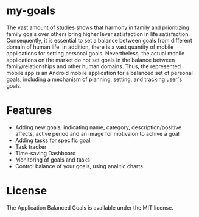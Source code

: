 # my-goals
The vast amount of studies shows that harmony in family and prioritizing family goals over others bring higher lever satisfaction in life satisfaction. Consequently, it is essential to set a balance between goals from different domain of human life. In addition, there is a vast quantity of mobile applications for setting personal goals. Nevertheless, the actual mobile applications on the market do not set goals in the balance between family/relationships and other human domains. Thus, the represented mobile app is an Android mobile application for a balanced set of personal goals, including a mechanism of planning, setting, and tracking user`s goals. 


# Features
* Adding new goals, indicating name, category, description/positive affects, active period and an image for motivaion to achive a goal
* Adding tasks for specific goal
* Task tracker
* Time-saving Dashboard
* Monitoring of goals and tasks
 * Control balance of your goals, using analitic charts


# License
The Application Balanced Goals  is available under the MIT license. 
